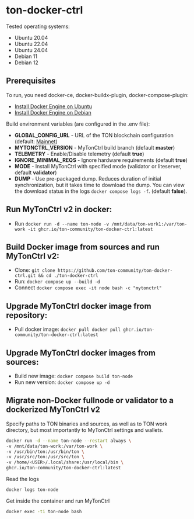 # ton-docker-ctrl

Tested operating systems:
* Ubuntu 20.04
* Ubuntu 22.04
* Ubuntu 24.04
* Debian 11
* Debian 12

## Prerequisites
To run, you need docker-ce, docker-buildx-plugin, docker-compose-plugin:

* [Install Docker Engine on Ubuntu](https://docs.docker.com/engine/install/ubuntu/)
* [Install Docker Engine on Debian](https://docs.docker.com/engine/install/debian/)

Build environment variables (are configured in the .env file):

* **GLOBAL_CONFIG_URL** - URL of the TON blockchain configuration (default: [Mainnet](https://ton.org/global.config.json))
* **MYTONCTRL_VERSION** - MyTonCtrl build branch (default **master**)
* **TELEMETRY** - Enable/Disable telemetry (default **true**)
* **IGNORE_MINIMAL_REQS** - Ignore hardware requirements (default **true**) 
* **MODE** - Install MyTonCtrl with specified mode (validator or liteserver, default **validator**)
* **DUMP** - Use pre-packaged dump. Reduces duration of initial synchronization, but it takes time to download the dump. You can view the download status in the logs `docker compose logs -f`. (default **false**).

## Run MyTonCtrl v2 in docker:
* Run `docker run -d --name ton-node -v /mnt/data/ton-work1:/var/ton-work -it ghcr.io/ton-community/ton-docker-ctrl:latest`

## Build Docker image from sources and run MyTonCtrl v2:

* Clone: `git clone https://github.com/ton-community/ton-docker-ctrl.git && cd ./ton-docker-ctrl`
* Run: `docker compose up --build -d`
* Connect `docker compose exec -it node bash -c "mytonctrl"`

## Upgrade MyTonCtrl docker image from repository:
* Pull docker image: `docker pull docker pull ghcr.io/ton-community/ton-docker-ctrl:latest`

## Upgrade MyTonCtrl docker images from sources:

* Build new image: `docker compose build ton-node`
* Run new version: `docker compose up -d`

## Migrate non-Docker fullnode or validator to a dockerized MyTonCtrl v2

Specify paths to TON binaries and sources, as well as to TON work directory, but most importantly to MyTonCtrl settings and wallets. 

```bash
docker run -d --name ton-node --restart always \
-v /mnt/data/ton-work:/var/ton-work \
-v /usr/bin/ton:/usr/bin/ton \
-v /usr/src/ton:/usr/src/ton \
-v /home/<USER>/.local/share:/usr/local/bin \
ghcr.io/ton-community/ton-docker-ctrl:latest
```

Read the logs
```bash
docker logs ton-node
```

Get inside the container and run MyTonCtrl
```bash
docker exec -ti ton-node bash
```